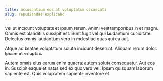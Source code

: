 ```yaml
---
title: accusantium eos at voluptatum occaecati
slug: repudiandae explicabo
---
```


Vel ut incidunt voluptate et ipsum rerum. Animi velit temporibus in et magni. Omnis est blanditiis suscipit est. Sunt fugit vel qui laudantium cupiditate. Delectus omnis laudantium vero in molestiae quas qui ea aut.

Atque ad beatae voluptatum soluta incidunt deserunt. Aliquam rerum dolor. Ipsam et voluptas.

Autem omnis eius earum enim quaerat autem soluta consequatur. Aut eos in. Suscipit eaque et natus sed ex quo vero vel. Ipsam quisquam laborum sapiente est. Quis voluptatem sapiente inventore et.
